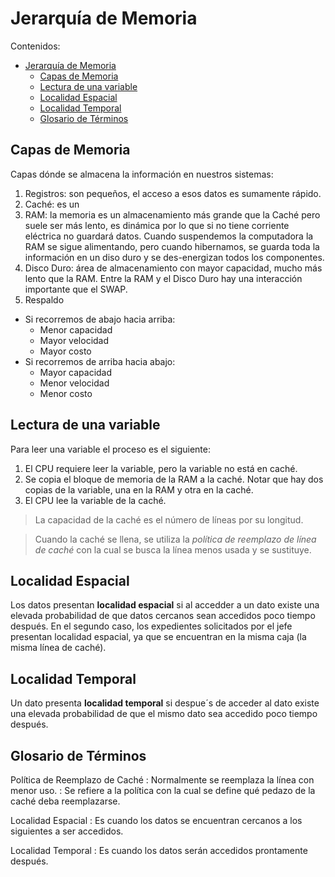 # Jerarquía de Memoria

Contenidos:

- [Jerarquía de Memoria](#jerarquía-de-memoria)
  - [Capas de Memoria](#capas-de-memoria)
  - [Lectura de una variable](#lectura-de-una-variable)
  - [Localidad Espacial](#localidad-espacial)
  - [Localidad Temporal](#localidad-temporal)
  - [Glosario de Términos](#glosario-de-términos)

## Capas de Memoria

Capas dónde se almacena la información en nuestros sistemas:

1. Registros: son pequeños, el acceso a esos datos es sumamente rápido.
2. Caché: es un
3. RAM: la memoria es un almacenamiento más grande que la Caché pero suele ser más lento, es dinámica por lo que si no tiene corriente eléctrica no guardará datos. Cuando suspendemos la computadora la RAM se sigue alimentando, pero cuando hibernamos, se guarda toda la información en un diso duro y se des-energizan todos los componentes.
4. Disco Duro: área de almacenamiento con mayor capacidad, mucho más lento que la RAM. Entre la RAM y el Disco Duro hay una interacción importante que el SWAP.
5. Respaldo

- Si recorremos de abajo hacia arriba:
  - Menor capacidad
  - Mayor velocidad
  - Mayor costo
- Si recorremos de arriba hacia abajo:
  - Mayor capacidad
  - Menor velocidad
  - Menor costo

## Lectura de una variable

Para leer una variable el proceso es el siguiente:

1. El CPU requiere leer la variable, pero la variable no está en caché.
2. Se copia el bloque de memoria de la RAM a la caché. Notar que hay dos copias de la variable, una en la RAM y otra en la caché.
3. El CPU lee la variable de la caché.

> La capacidad de la caché es el número de líneas por su longitud.

> Cuando la caché se llena, se utiliza la _política de reemplazo de línea de caché_ con la cual se busca la línea menos usada y se sustituye.

## Localidad Espacial

Los datos presentan **localidad espacial** si al accedder a un dato existe una elevada probabilidad de que datos cercanos sean accedidos poco tiempo después. En el segundo caso, los expedientes solicitados por el jefe presentan localidad espacial, ya que se encuentran en la misma caja (la misma línea de caché).

## Localidad Temporal

Un dato presenta **localidad temporal** si despue´s de acceder al dato existe una elevada probabilidad de que el mismo dato sea accedido poco tiempo después.

## Glosario de Términos

Política de Reemplazo de Caché
: Normalmente se reemplaza la línea con menor uso.
: Se refiere a la política con la cual se define qué pedazo de la caché deba reemplazarse.

Localidad Espacial
: Es cuando los datos se encuentran cercanos a los siguientes a ser accedidos.

Localidad Temporal
: Es cuando los datos serán accedidos prontamente después.